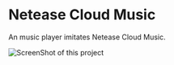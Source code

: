 # Netease Cloud Music
An music player imitates Netease Cloud Music.

![ScreenShot of this project](https://github.com/piyell/NeteaseCloudMusic/blob/master/gif/screen.gif)
